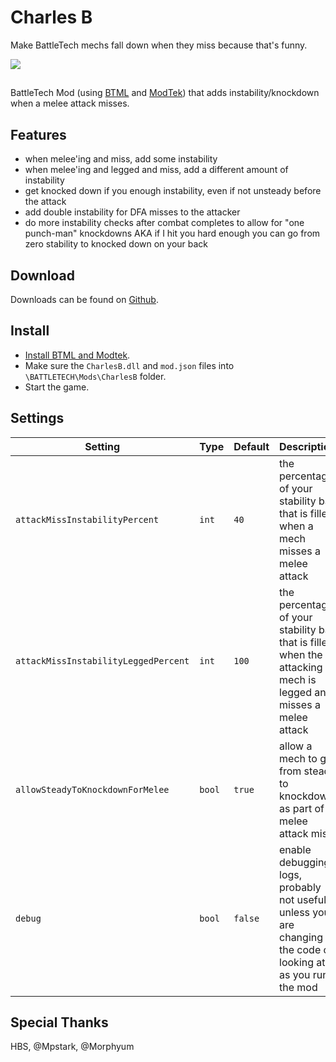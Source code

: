 # Charles B

Make BattleTech mechs fall down when they miss because that's funny.

<img src="https://media.giphy.com/media/Ou18ZgE49Fss0/giphy.gif" />

##
BattleTech Mod (using [BTML](https://github.com/Mpstark/BattleTechModLoader) and [ModTek](https://github.com/Mpstark/ModTek)) that adds instability/knockdown when a melee attack misses.

## Features

- when melee'ing and miss, add some instability
- when melee'ing and legged and miss, add a different amount of instability
- get knocked down if you enough instability, even if not unsteady before the attack
- add double instability for DFA misses to the attacker
- do more instability checks after combat completes to allow for "one punch-man" knockdowns AKA if I hit you hard enough you can go from zero stability to knocked down on your back



## Download
Downloads can be found on [Github](https://github.com/janxious/CharlesB/releases).

## Install
- [Install BTML and Modtek](https://github.com/Mpstark/ModTek/wiki/The-Drop-Dead-Simple-Guide-to-Installing-BTML-&-ModTek-&-ModTek-mods).
- Make sure the `CharlesB.dll` and `mod.json` files into `\BATTLETECH\Mods\CharlesB` folder.
- Start the game.

## Settings

Setting | Type | Default | Description
--- | --- | --- | ---
`attackMissInstabilityPercent` | `int` | `40` | the percentage of your stability bar that is filled when a mech misses a melee attack
`attackMissInstabilityLeggedPercent` | `int` | `100` | the percentage of your stability bar that is filled when the attacking mech is legged and misses a melee attack
`allowSteadyToKnockdownForMelee` | `bool` | `true` | allow a mech to go from steady to knockdown as part of melee attack miss
`debug` | `bool` | `false` | enable debugging logs, probably not useful unless you are changing the code or looking at it as you run the mod

## Special Thanks

HBS, @Mpstark, @Morphyum
